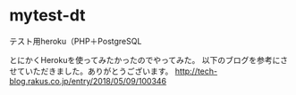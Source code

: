 # mytest-dt
テスト用heroku（PHP＋PostgreSQL

とにかくHerokuを使ってみたかったのでやってみた。
以下のブログを参考にさせていただきました。ありがとうございます。
http://tech-blog.rakus.co.jp/entry/2018/05/09/100346
